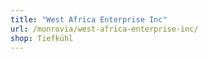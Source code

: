 ```yaml
---
title: "West Africa Enterprise Inc"
url: /monrovia/west-africa-enterprise-inc/
shop: Tiefkühl
---
```

